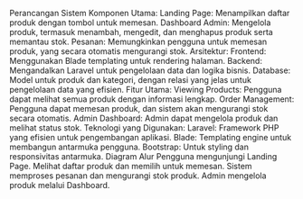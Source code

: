 Perancangan Sistem
Komponen Utama:
Landing Page: Menampilkan daftar produk dengan tombol untuk memesan.
Dashboard Admin: Mengelola produk, termasuk menambah, mengedit, dan menghapus produk serta memantau stok.
Pesanan: Memungkinkan pengguna untuk memesan produk, yang secara otomatis mengurangi stok.
Arsitektur:
Frontend: Menggunakan Blade templating untuk rendering halaman.
Backend: Mengandalkan Laravel untuk pengelolaan data dan logika bisnis.
Database: Model untuk produk dan kategori, dengan relasi yang jelas untuk pengelolaan data yang efisien.
Fitur Utama:
Viewing Products: Pengguna dapat melihat semua produk dengan informasi lengkap.
Order Management: Pengguna dapat memesan produk, dan sistem akan mengurangi stok secara otomatis.
Admin Dashboard: Admin dapat mengelola produk dan melihat status stok.
Teknologi yang Digunakan:
Laravel: Framework PHP yang efisien untuk pengembangan aplikasi.
Blade: Templating engine untuk membangun antarmuka pengguna.
Bootstrap: Untuk styling dan responsivitas antarmuka.
Diagram Alur
Pengguna mengunjungi Landing Page.
Melihat daftar produk dan memilih untuk memesan.
Sistem memproses pesanan dan mengurangi stok produk.
Admin mengelola produk melalui Dashboard.
